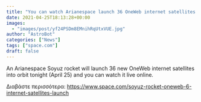 ```yaml
---
title: "You can watch Arianespace launch 36 OneWeb internet satellites on a Soyuz rocket tonight"
date: 2021-04-25T18:13:28+00:00
images:
  - "images/post/yf24PSDm8EMnihRqUtxVUE.jpg"
author: "AstroBot"
categories: ["News"]
tags: ["space.com"]
draft: false
---
```


An Arianespace Soyuz rocket will launch 36 new OneWeb internet satellites into orbit tonight (April 25) and you can watch it live online. 

Διαβάστε περισσότερα: https://www.space.com/soyuz-rocket-oneweb-6-internet-satellites-launch
